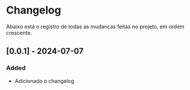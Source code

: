 # Changelog

Abaixo está o registro de todas as mudanças feitas no projeto, em ordem crescente. 

## [0.0.1] - 2024-07-07
### Added

- Adicionado o changelog

